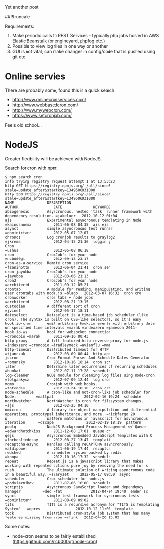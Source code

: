 Yet another post

[meta:author]: <> (Jonas Colmsjo)
[meta:title]: <> (Batch-scheduling-in-nodejs.md)
[meta:date]: <> (2012-01-01)
[meta:nested:key]: <> (Metadata value)

##!!truncate


Requirements:

1. Make periodic calls to REST Services - typically php jobs hosted in AWS Elastic Beanstalk (or engineyard, phpfog etc.)
1. Possible to view log files in one way or another
1. GUI is not vital, can make changes in config/code that is pushed using git etc. 


# Online servies

There are probably some, found this in a quick search:

* http://www.onlinecronservices.com/
* http://www.webbasedcron.com/
* http://www.mywebcron.com/
* https://www.setcronjob.com/

Feels old school...

# NodeJS

Greater flexibility will be achieved with NodeJS.

Search for cron with npm:
```
$ npm search cron
info trying registry request attempt 1 at 13:53:23
http GET https://registry.npmjs.org/-/all/since?stale=update_after&startkey=1349506031000
http 200 https://registry.npmjs.org/-/all/since?stale=update_after&startkey=1349506031000
NAME               DESCRIPTION                                                   AUTHOR                DATE              KEYWORDS
abiogenesis        Asyncronous, nested 'task' runner framework with dependency resolution. =jakeluer   2012-10-12 01:04
ajs                Experimental asyncronous templating in Node                   =kainosnoema          2011-06-08 04:35  ajs ejs
asynct             simple asyncronous test runner                                =dominictarr          2012-05-07 12:07
chronos            Log cronjob results to graylog2                               =jkrems               2012-04-15 21:36  loggin g
Cron                                                                             =ushus                2012-05-08 06:18
cron               CronJob's for your node                                       =ncb000gt             2012-09-13 23:17
cron-as-a-service  Remote cron service                                           =fzaninotto           2012-06-04 21:41  cron ser
cron-jayubba       CronJob's for your node                                       =jayubba              2012-03-06 21:13
cron2              CronJob's for your node                                       =architectd           2011-09-12 05:21
crontab            A module for reading, manipulating, and writing user crontabs with node.js =blago   2012-03-07 16:32  cron cro
cronworker         cron tabs + node jobs                                         =architectd           2012-08-21 13:15
custodian          A different sort of cron                                      =jvinet               2012-05-17 18:11
dateselect         Dateselect is a time-based job scheduler (like cron). The syntax is built on CSS-like selectors, so it's easy
hook.io-cron       emit arbitrary Hook.io events with arbitrary data on specified time intervals =marak =indexzero =jameson 2011-
hook.io-ws         hook for websocket connection                                 =cronopio =marak      2011-09-16 00:43
http-proxy         A full-featured http reverse proxy for node.js                =indexzero =cronopio =bradleymeck =avianflu =mma
http-timeout       Distributed timeout for HTTP                                  =tjanczuk             2012-03-09 00:44  http app
jscron             Cron Format Parser And Schedule Dates Generator               =romansky             2012-10-16 18:14  cron sch
later              Determine later occurrences of recurring schedules            =bunkat               2012-07-11 17:28  schedule
log-cleaner        NODE module for cleaning log files uing node-cron             =tolgaakyuz           2012-07-09 12:44  log cron
momo               Cronjob with web hooks.                                       =totendev             2012-09-24 18:10  cron cro
node-schedule      A cron-like and not-cron-like job scheduler for Node.         =mattpat              2012-02-16 19:24  schedule
northwatcher       NorthWatcher is cron for filesystem changes.                  =sjs                  2012-02-25 04:10
omicron            A library for object manipulation and differential operations, prototypal inheritance, and more. =nickfargo 20
p                  pattern matching in javascript for asyncronous iteration      =dscape               2012-02-19 18:19  pattern
poolq              NodeJS Background Process Management w/ Queue                 =edwardhotchkiss      2011-12-08 17:01  queue cr
qejs               Asyncronous Embedded JavaScript Templates with Q              =forbeslindesay       2012-08-27 13:47  templati
recaptcha-async    Handles calling reCAPTCHA asyncronously.                      =aldipower            2011-06-19 17:44  recaptch
redshed            A scheduler system backed by redis                            =koopa                2012-10-16 17:32  schedule
repeat             Repeat.js is a javascript library that makes working with repeated actions pure joy by removing the need for s
rush               The ultimate solution of writing asyncronous code in a beautiful way. =scaryzet     2012-05-17 09:50  async
scheduler          Cron scheduler for node.js                                    =podviaznikov         2011-07-06 16:00  schedule
scriptjs           Asyncronous JavaScript loader and dependency manager          =ded =fat             2012-04-24 19:40  ender sc
synct              simple test framework for syncronous tests                    =dominictarr          2011-08-09 09:02
tits               TITS is a recursive acronym for "TITS is Templating System"   =eprev                2012-10-12 11:00  template
tock               Distributed cron-style job system that has many features missing from cron =rfink   2012-04-20 15:03
```


Some notes:
 * node-cron seams to be fairly established (https://github.com/ncb000gt/node-cron)



